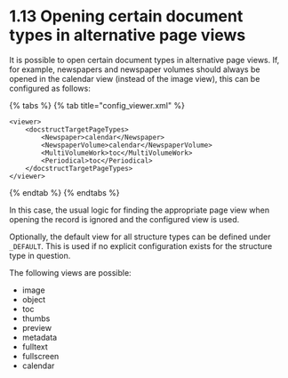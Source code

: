 # 1.13 Opening certain document types in alternative page views

It is possible to open certain document types in alternative page views. If, for example, newspapers and newspaper volumes should always be opened in the calendar view \(instead of the image view\), this can be configured as follows:

{% tabs %}
{% tab title="config\_viewer.xml" %}
```markup
<viewer>
    <docstructTargetPageTypes>
        <Newspaper>calendar</Newspaper>
        <NewspaperVolume>calendar</NewspaperVolume>
        <MultiVolumeWork>toc</MultiVolumeWork>
        <Periodical>toc</Periodical>
    </docstructTargetPageTypes>
</viewer>
```
{% endtab %}
{% endtabs %}

In this case, the usual logic for finding the appropriate page view when opening the record is ignored and the configured view is used. 

Optionally, the default view for all structure types can be defined under `_DEFAULT`. This is used if no explicit configuration exists for the structure type in question. 

The following views are possible:

* image
* object
* toc
* thumbs
* preview
* metadata
* fulltext
* fullscreen
* calendar

